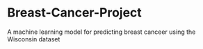 # Breast-Cancer-Project
A machine learning model for predicting breast canceer using the Wisconsin dataset
